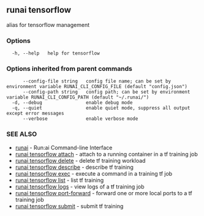 ## runai tensorflow

alias for tensorflow management

### Options

```
  -h, --help   help for tensorflow
```

### Options inherited from parent commands

```
      --config-file string   config file name; can be set by environment variable RUNAI_CLI_CONFIG_FILE (default "config.json")
      --config-path string   config path; can be set by environment variable RUNAI_CLI_CONFIG_PATH (default "~/.runai/")
  -d, --debug                enable debug mode
  -q, --quiet                enable quiet mode, suppress all output except error messages
      --verbose              enable verbose mode
```

### SEE ALSO

* [runai](runai.md)	 - Run:ai Command-line Interface
* [runai tensorflow attach](runai_tensorflow_attach.md)	 - attach to a running container in a tf training job
* [runai tensorflow delete](runai_tensorflow_delete.md)	 - delete tf training workload
* [runai tensorflow describe](runai_tensorflow_describe.md)	 - describe tf training
* [runai tensorflow exec](runai_tensorflow_exec.md)	 - execute a command in a training tf job
* [runai tensorflow list](runai_tensorflow_list.md)	 - list tf training
* [runai tensorflow logs](runai_tensorflow_logs.md)	 - view logs of a tf training job
* [runai tensorflow port-forward](runai_tensorflow_port-forward.md)	 - forward one or more local ports to a tf training job
* [runai tensorflow submit](runai_tensorflow_submit.md)	 - submit tf training

